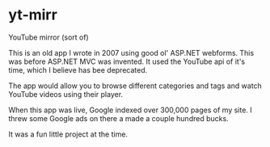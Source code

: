 # yt-mirr
YouTube mirror (sort of)

This is an old app I wrote in 2007 using good ol' ASP.NET webforms. This was before ASP.NET MVC was invented. It used the YouTube api of it's time, which I believe has bee deprecated.

The app would allow you to browse different categories and tags and watch YouTube videos using their player.

When this app was live, Google indexed over 300,000 pages of my site. I threw some Google ads on there a made a couple hundred bucks.

It was a fun little project at the time.

